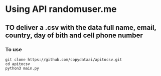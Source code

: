 # Using API randomuser.me 
## TO deliver a .csv with the data full name, email, country, day of bith and cell phone number

### To use
```
git clone https://github.com/copydataai/apitocsv.git
cd apitocsv
python3 main.py

```
